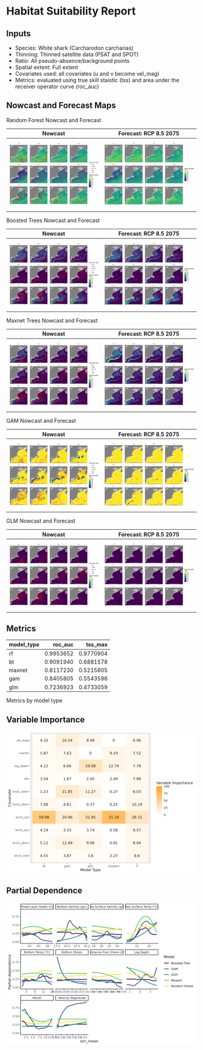 Habitat Suitability Report
================

## Inputs

- Species: White shark (Carcharodon carcharias)
- Thinning: Thinned satellite data (PSAT and SPOT)
- Ratio: All pseudo-absence/background points
- Spatial extent: Full extent
- Covariates used: all covariates (u and v become vel_mag)
- Metrics: evaluated using true skill staistic (tss) and area under the
  receiver operator curve (roc_auc)

## Nowcast and Forecast Maps

Random Forest Nowcast and Forecast

| Nowcast | Forecast: RCP 8.5 2075 |
|:--:|:--:|
| ![](../../../../tidy_reports/versions/c11/010360/c11.010360.01_12_rf_compiled_casts.png) | ![](../../../../tidy_reports/versions/c11/010364/c11.010364.01_12_rf_compiled_casts.png) |

Boosted Trees Nowcast and Forecast

| Nowcast | Forecast: RCP 8.5 2075 |
|:--:|:--:|
| ![](../../../../tidy_reports/versions/c11/010360/c11.010360.01_12_bt_compiled_casts.png) | ![](../../../../tidy_reports/versions/c11/010364/c11.010364.01_12_bt_compiled_casts.png) |

Maxnet Trees Nowcast and Forecast

| Nowcast | Forecast: RCP 8.5 2075 |
|:--:|:--:|
| ![](../../../../tidy_reports/versions/c11/010360/c11.010360.01_12_maxent_compiled_casts.png) | ![](../../../../tidy_reports/versions/c11/010364/c11.010364.01_12_maxent_compiled_casts.png) |

GAM Nowcast and Forecast

| Nowcast | Forecast: RCP 8.5 2075 |
|:--:|:--:|
| ![](../../../../tidy_reports/versions/c11/010360/c11.010360.01_12_gam_compiled_casts.png) | ![](../../../../tidy_reports/versions/c11/010364/c11.010364.01_12_gam_compiled_casts.png) |

GLM Nowcast and Forecast

| Nowcast | Forecast: RCP 8.5 2075 |
|:--:|:--:|
| ![](../../../../tidy_reports/versions/c11/010360/c11.010360.01_12_glm_compiled_casts.png) | ![](../../../../tidy_reports/versions/c11/010364/c11.010364.01_12_glm_compiled_casts.png) |

## Metrics

| model_type |   roc_auc |   tss_max |
|:-----------|----------:|----------:|
| rf         | 0.9953652 | 0.9770904 |
| bt         | 0.9091940 | 0.6881578 |
| maxnet     | 0.8117230 | 0.5215805 |
| gam        | 0.8405805 | 0.5543596 |
| glm        | 0.7236923 | 0.4733059 |

Metrics by model type

## Variable Importance

![](m11.01036_tidy_compiled_files/figure-gfm/variable_importance-1.png)

## Partial Dependence

![](m11.01036_tidy_compiled_files/figure-gfm/partial_dependence-1.png)
